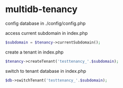 # multidb-tenancy

config database in ./config/config.php


access current subdomain in index.php
```php
$subdomain = $tenancy->currentSubdomain();
```

create a tenant in index.php
```php
$tenancy->createTenant('testtenancy_'.$subdomain);
```

switch to tenant database in index.php
```php
$db->switchTenant('testtenancy_'.$subdomain);
```
